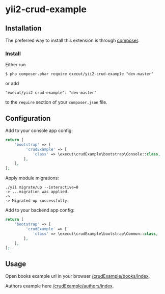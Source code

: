 # yii2-crud-example
## Installation

The preferred way to install this extension is through [composer](http://getcomposer.org/download/).

### Install

Either run

```
$ php composer.phar require execut/yii2-crud-example "dev-master"
```

or add

```
"execut/yii2-crud-example": "dev-master"
```

to the ```require``` section of your `composer.json` file.

## Configuration

Add to your console app config:
```php
return [
    'bootstrap' => [
         'crudExample' => [
            'class' => \execut\crudExample\bootstrap\Console::class,
        ],
    ],
];
```

Apply module migrations:
```shell script
./yii migrate/up --interactive=0
-> ...migration was applied.
-> 
-> Migrated up successfully.
```

Add to your backend app config:
```php
return [
    'bootstrap' => [
         'crudExample' => [
            'class' => \execut\crudExample\bootstrap\Common::class,
        ],
    ],
];
```

## Usage
Open books example url in your browser [/crudExample/books/index](http://localhost/crudExample/books/index).

Authors example here [/crudExample/authors/index](http://localhost/crudExample/authors/index).